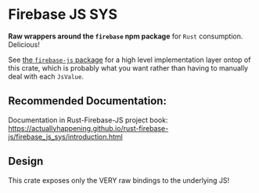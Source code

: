 # Firebase JS SYS
**Raw wrappers around the `firebase` npm package** for `Rust` consumption.
Delicious!

See [the `firebase-js` package](https://github.com/ActuallyHappening/rust-firebase-js/tree/master/firebase-js)
for a high level implementation layer ontop of this crate, which is probably what you want rather
than having to manually deal with each `JsValue`.

## Recommended Documentation:
Documentation in Rust-Firebase-JS project book: https://actuallyhappening.github.io/rust-firebase-js/firebase_js_sys/introduction.html

## Design
This crate exposes only the VERY raw bindings to the underlying JS!